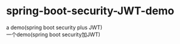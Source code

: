 # spring-boot-security-JWT-demo
a demo(spring boot security plus JWT)  
一个demo(spring boot security加JWT)
